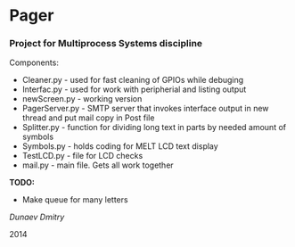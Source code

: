# Pager

### Project for Multiprocess Systems discipline

Components:

  * Cleaner.py - used for fast cleaning of GPIOs while debuging
  * Interfac.py - used for work with peripherial and listing output
  * newScreen.py - working version
  * PagerServer.py - SMTP server that invokes interface output in new thread and put mail copy in Post file
  * Splitter.py - function for dividing long text in parts by needed amount of symbols
  * Symbols.py - holds coding for MELT LCD text display
  * TestLCD.py - file for LCD checks
  * mail.py - main file. Gets all work together

**TODO:**

  * Make queue for many letters

*Dunaev Dmitry*

2014
